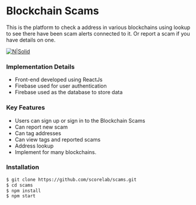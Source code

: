 # Blockchain Scams


This is the platform to check a address in various blockchains using lookup to see there have been scam alerts connected to it. Or report a scam if you have details on one.

[![N|Solid](https://cdn-images-1.medium.com/max/1500/1*ytMIcp6uu6UIZpApG1LFYg.png)]()

### Implementation Details

  - Front-end developed using ReactJs
  - Firebase used for user authentication
  - Firebase used as the database to store data
 
### Key Features 
  - Users can sign up or sign in to the Blockchain Scams
  - Can report new scam
  - Can tag addresses
  - Can view tags and reported scams
  - Address lookup
  - Implement for many blockchains.


### Installation

```sh
$ git clone https://github.com/scorelab/scams.git
$ cd scams
$ npm install 
$ npm start
```



